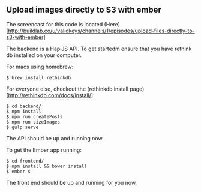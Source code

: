 ## Upload images directly to S3 with ember

The screencast for this code is located (Here)[http://buildlab.co/u/validkeys/channels/1/episodes/upload-files-directly-to-s3-with-ember]

The backend is a HapiJS API. To get startedm ensure that you have rethink db installed on your computer.

For macs using homebrew:

```
$ brew install rethinkdb
```

For everyone else, checkout the (rethinkdb install page)[http://rethinkdb.com/docs/install/]:

```
$ cd backend/
$ npm install
$ npm run createPosts
$ npm run sizeImages
$ gulp serve
```

The API should be up and running now. 

To get the Ember app running:

```
$ cd frontend/
$ npm install && bower install
$ ember s
```

The front end should be up and running for you now.